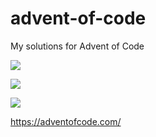 # advent-of-code
My solutions for Advent of Code

![](https://img.shields.io/badge/day%20📅-14-blue)

![](https://img.shields.io/badge/stars%20⭐-13-yellow)

![](https://img.shields.io/badge/days%20completed-6-red)

https://adventofcode.com/
